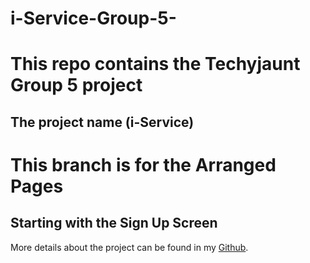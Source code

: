 # i-Service-Group-5-

# This repo contains the Techyjaunt Group 5 project
## The project name (i-Service) 

# This branch is for the Arranged Pages 

## Starting with the Sign Up Screen



More details about the project can be found in my [Github](https://github.com/Hnn3y).